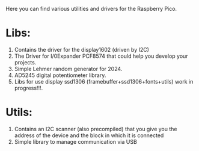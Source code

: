 Here you can find various utilities and drivers for the Raspberry Pico. 

# Libs: 
1. Contains the driver for the display1602 (driven by I2C) 
2. The Driver for I/0Expander PCF8574 that could help you develop your projects.
3. Simple Lehmer random generator for 2024.
4. AD5245 digital potentiometer library.
5. Libs for use display ssd1306 (framebuffer+ssd1306+fonts+utils) work in progress!!!.
# Utils:
1. Contains an I2C scanner (also precompiled) that you give you the address of the device and the block in which it is connected 
2. Simple library to manage communication via USB 
